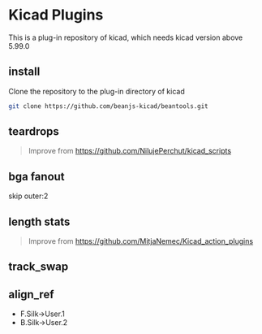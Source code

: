 # Kicad Plugins

This is a plug-in repository of kicad, which needs kicad version above 5.99.0

## install

Clone the repository to the plug-in directory of kicad

```bash
git clone https://github.com/beanjs-kicad/beantools.git
```

## teardrops

> Improve from https://github.com/NilujePerchut/kicad_scripts

## bga fanout

skip outer:2

## length stats

> Improve from https://github.com/MitjaNemec/Kicad_action_plugins

## track_swap



## align_ref

- F.Silk->User.1
- B.Silk->User.2



